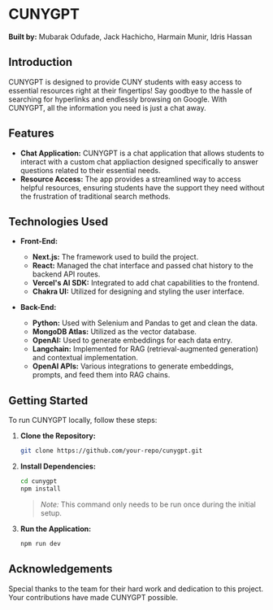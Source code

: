 # CUNYGPT

**Built by:** Mubarak Odufade, Jack Hachicho, Harmain Munir, Idris Hassan

## Introduction

CUNYGPT is designed to provide CUNY students with easy access to essential resources right at their fingertips! Say goodbye to the hassle of searching for hyperlinks and endlessly browsing on Google. With CUNYGPT, all the information you need is just a chat away.

## Features

- **Chat Application:** CUNYGPT is a chat application that allows students to interact with a custom chat appliaction designed specifically to answer questions related to their essential needs.
- **Resource Access:** The app provides a streamlined way to access helpful resources, ensuring students have the support they need without the frustration of traditional search methods.

## Technologies Used

- **Front-End:**
  - **Next.js:** The framework used to build the project.
  - **React:** Managed the chat interface and passed chat history to the backend API routes.
  - **Vercel's AI SDK:** Integrated to add chat capabilities to the frontend.
  - **Chakra UI:** Utilized for designing and styling the user interface.

- **Back-End:**
  - **Python:** Used with Selenium and Pandas to get and clean the data.
  - **MongoDB Atlas:** Utilized as the vector database.
  - **OpenAI:** Used to generate embeddings for each data entry.
  - **Langchain:** Implemented for RAG (retrieval-augmented generation) and contextual implementation.
  - **OpenAI APIs:** Various integrations to generate embeddings, prompts, and feed them into RAG chains.

## Getting Started

To run CUNYGPT locally, follow these steps:

1. **Clone the Repository:**
   ```bash
   git clone https://github.com/your-repo/cunygpt.git
   ```
2. **Install Dependencies:**
   ```bash
   cd cunygpt
   npm install
   ```
   > *Note:* This command only needs to be run once during the initial setup.
   
3. **Run the Application:**
   ```bash
   npm run dev
   ```

## Acknowledgements

Special thanks to the team for their hard work and dedication to this project. Your contributions have made CUNYGPT possible.
